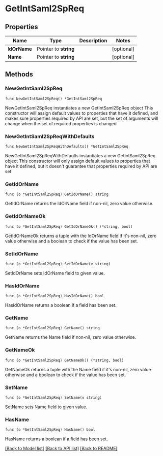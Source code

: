 # GetIntSaml2SpReq

## Properties

Name | Type | Description | Notes
------------ | ------------- | ------------- | -------------
**IdOrName** | Pointer to **string** |  | [optional] 
**Name** | Pointer to **string** |  | [optional] 

## Methods

### NewGetIntSaml2SpReq

`func NewGetIntSaml2SpReq() *GetIntSaml2SpReq`

NewGetIntSaml2SpReq instantiates a new GetIntSaml2SpReq object
This constructor will assign default values to properties that have it defined,
and makes sure properties required by API are set, but the set of arguments
will change when the set of required properties is changed

### NewGetIntSaml2SpReqWithDefaults

`func NewGetIntSaml2SpReqWithDefaults() *GetIntSaml2SpReq`

NewGetIntSaml2SpReqWithDefaults instantiates a new GetIntSaml2SpReq object
This constructor will only assign default values to properties that have it defined,
but it doesn't guarantee that properties required by API are set

### GetIdOrName

`func (o *GetIntSaml2SpReq) GetIdOrName() string`

GetIdOrName returns the IdOrName field if non-nil, zero value otherwise.

### GetIdOrNameOk

`func (o *GetIntSaml2SpReq) GetIdOrNameOk() (*string, bool)`

GetIdOrNameOk returns a tuple with the IdOrName field if it's non-nil, zero value otherwise
and a boolean to check if the value has been set.

### SetIdOrName

`func (o *GetIntSaml2SpReq) SetIdOrName(v string)`

SetIdOrName sets IdOrName field to given value.

### HasIdOrName

`func (o *GetIntSaml2SpReq) HasIdOrName() bool`

HasIdOrName returns a boolean if a field has been set.

### GetName

`func (o *GetIntSaml2SpReq) GetName() string`

GetName returns the Name field if non-nil, zero value otherwise.

### GetNameOk

`func (o *GetIntSaml2SpReq) GetNameOk() (*string, bool)`

GetNameOk returns a tuple with the Name field if it's non-nil, zero value otherwise
and a boolean to check if the value has been set.

### SetName

`func (o *GetIntSaml2SpReq) SetName(v string)`

SetName sets Name field to given value.

### HasName

`func (o *GetIntSaml2SpReq) HasName() bool`

HasName returns a boolean if a field has been set.


[[Back to Model list]](../README.md#documentation-for-models) [[Back to API list]](../README.md#documentation-for-api-endpoints) [[Back to README]](../README.md)


